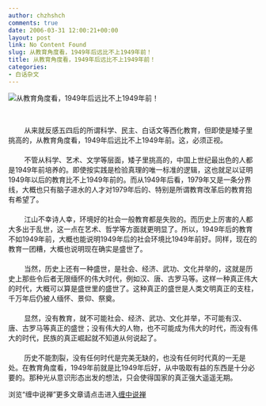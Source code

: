 ```yaml
---
author: chzhshch
comments: true
date: 2006-03-31 12:00:21+00:00
layout: post
link: No Content Found
slug: 从教育角度看，1949年后远比不上1949年前！
title: 从教育角度看，1949年后远比不上1949年前！
categories:
- 白话杂文
---
```


			

                                                                    




![从教育角度看，1949年后远比不上1949年前！](http://simg.sinajs.cn/blog7style/images/common/sg_trans.gif)




                                                                                                                                        　　  
　　 从来就反感五四后的所谓科学、民主、白话文等西化教育，但即使是矮子里挑高的，从教育角度看，1949年后远比不上1949年前。这，必须正视。  
　　  
　　 不管从科学、艺术、文学等层面，矮子里挑高的，中国上世纪最出色的人都是1949年前培养的。即使按实践是检验真理的唯一标准的逻辑，这也就足以证明1949年以后的教育比不上1949年前的。而从1949年后看，1979年又是一条分界线，大概也只有脑子进水的人才对1979年后的、特别是所谓教育改革后的教育抱有希望了。  
　　  
　　 江山不幸诗人幸，环境好的社会一般教育都是失败的。而历史上厉害的人都大多出于乱世，这一点在艺术、哲学等方面就更明显了。所以，1949年后的教育不如1949年前，大概也能说明1949年后的社会环境比1949年前好。同样，现在的教育一团糟，大概也说明现在确实是盛世了。  
　　  
　　 当然，历史上还有一种盛世，是社会、经济、武功、文化并举的，这就是历史上那些令后者无限缅怀的伟大时代，例如汉、唐、古罗马等。这样一种真正伟大的时代，大概可以算是盛世里的盛世了。这种真正的盛世是人类文明真正的支柱，千万年后仍被人缅怀、景仰、祭奠。  
　　  
　　 显然，没有教育，就不可能社会、经济、武功、文化并举，不可能有汉、唐、古罗马等真正的盛世；没有伟大的人物，也不可能成为伟大的时代，而没有伟大的时代，民族的真正崛起就不知道从何说起了。  
　　  
　　 历史不能割裂，没有任何时代是完美无缺的，也没有任何时代真的一无是处。在教育角度看，1949年前就是比1949年后好，从中吸取有益的东西是十分必要的。那种光从意识形态出发的想法，只会使得国家的真正强大遥遥无期。







浏览“缠中说禅”更多文章请点击进入[缠中说禅](http://blog.sina.com.cn/m/chzhshch)




  







